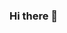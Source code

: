 ### Hi there 👋

<!--
**sowjanyaS555677/sowjanyaS555677** is a ✨ _special_ ✨ repository because its `README.md` (this file) appears on your GitHub profile.

Here are some ideas to get you started:

- 🔭 I’m currently student on north west missouri state university
- 🌱 I’m currently learning  new technologies
- 👯 I’m looking to collaborate on google
- 🤔 I’m looking for help with code
- 💬 Ask me about any thing
- 📫 How to reach me: sowjanyaravella21@gmail.com
- 😄 Pronouns: Nothing
- ⚡ Fun fact: Nothing
